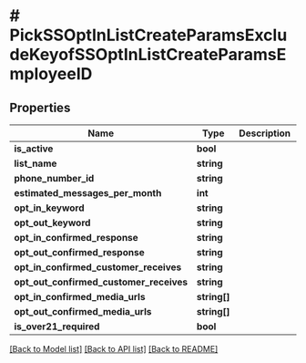 # # PickSSOptInListCreateParamsExcludeKeyofSSOptInListCreateParamsEmployeeID

## Properties

Name | Type | Description | Notes
------------ | ------------- | ------------- | -------------
**is_active** | **bool** |  |
**list_name** | **string** |  |
**phone_number_id** | **string** |  |
**estimated_messages_per_month** | **int** |  |
**opt_in_keyword** | **string** |  |
**opt_out_keyword** | **string** |  |
**opt_in_confirmed_response** | **string** |  |
**opt_out_confirmed_response** | **string** |  |
**opt_in_confirmed_customer_receives** | **string** |  |
**opt_out_confirmed_customer_receives** | **string** |  |
**opt_in_confirmed_media_urls** | **string[]** |  |
**opt_out_confirmed_media_urls** | **string[]** |  |
**is_over21_required** | **bool** |  |

[[Back to Model list]](../../README.md#models) [[Back to API list]](../../README.md#endpoints) [[Back to README]](../../README.md)
